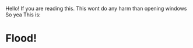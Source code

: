 
Hello!
If you are reading this.
This wont do any harm than opening windows
So yea This is:
# Flood!
